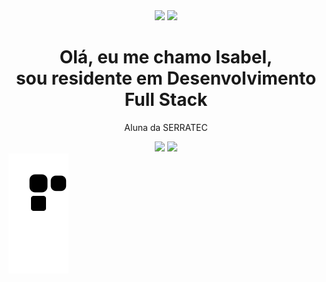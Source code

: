 <div align="center">
  <img src="https://github-readme-stats.vercel.app/api?username=isabeels&hide=stars&show_icons=true&theme=radical" 
       height="140px;" />
   <img src="https://github-readme-stats.vercel.app/api/top-langs/?username=isabeels&theme=radical&layout=compact" height="140px;" />
</div>

<div align="center">
  <h1> Olá, eu me chamo Isabel,<br> sou residente em Desenvolvimento Full Stack </h1>
  <p> Aluna da SERRATEC</p>
</div>

<div align="center">
<img src="https://cdn.jsdelivr.net/gh/devicons/devicon/icons/postgresql/postgresql-original-wordmark.svg" height="40px;" />
<img src="https://cdn.jsdelivr.net/gh/devicons/devicon/icons/java/java-original-wordmark.svg" height="40px;"/>
        
</div>    

<img src="https://github.com/isabeels/isabeels/blob/output/github-contribution-grid-snake.svg"/>
          
          
